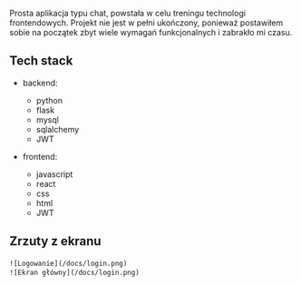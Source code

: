 Prosta aplikacja typu chat, powstała w celu treningu technologi frontendowych. Projekt nie jest w pełni ukończony, ponieważ postawiłem sobie na początek zbyt wiele wymagań funkcjonalnych i zabrakło mi czasu. 

## Tech stack

* backend:
    * python
    * flask
    * mysql
    * sqlalchemy
    * JWT

* frontend:
    * javascript
    * react
    * css
    * html
    * JWT

## Zrzuty z ekranu

    ![Logowanie](/docs/login.png)
    ![Ekran główny](/docs/login.png)
    